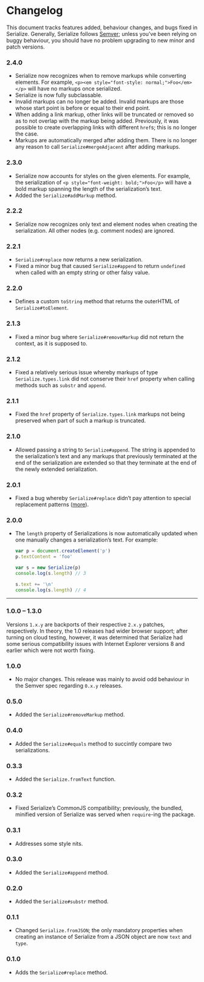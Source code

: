 # Changelog

This document tracks features added, behaviour changes, and bugs fixed in Serialize. Generally, Serialize follows [Semver](http://semver.org/); unless you’ve been relying on buggy behaviour, you should have no problem upgrading to new minor and patch versions.

### 2.4.0

- Serialize now recognizes when to remove markups while converting elements. For example, `<p><em style="font-style: normal;">Foo</em></p>` will have no markups once serialized.
- Serialize is now fully subclassable.
- Invalid markups can no longer be added. Invalid markups are those whose start point is before or equal to their end point.
- When adding a link markup, other links will be truncated or removed so as to not overlap with the markup being added. Previously, it was possible to create overlapping links with different `href`s; this is no longer the case.
- Markups are automatically merged after adding them. There is no longer any reason to call `Serialize#mergeAdjacent` after adding markups.

### 2.3.0

- Serialize now accounts for styles on the given elements. For example, the serialization of `<p style="font-weight: bold;">Foo</p>` will have a bold markup spanning the length of the serialization’s text.
- Added the `Serialize#addMarkup` method.

### 2.2.2

- Serialize now recognizes only text and element nodes when creating the serialization. All other nodes (e.g. comment nodes) are ignored.

### 2.2.1

- `Serialize#replace` now returns a new serialization.
- Fixed a minor bug that caused `Serialize#append` to return `undefined` when called with an empty string or other falsy value.

### 2.2.0

- Defines a custom `toString` method that returns the outerHTML of `Serialize#toElement`.

### 2.1.3

- Fixed a minor bug where `Serialize#removeMarkup` did not return the context, as it is supposed to.

### 2.1.2

- Fixed a relatively serious issue whereby markups of type `Serialize.types.link` did not conserve their `href` property when calling methods such as `substr` and `append`.

### 2.1.1

- Fixed the `href` property of `Serialize.types.link` markups not being preserved when part of such a markup is truncated.

### 2.1.0

- Allowed passing a string to `Serialize#append`. The string is appended to the serialization’s text and any markups that previously terminated at the end of the serialization are extended so that they terminate at the end of the newly extended serialization.

### 2.0.1

- Fixed a bug whereby `Serialize#replace` didn’t pay attention to special replacement patterns ([more](https://github.com/lucthev/serialize/issues/2)).

### 2.0.0

- The `length` property of Serializations is now automatically updated when one manually changes a serialization’s text. For example:
    ```js
    var p = document.createElement('p')
    p.textContent = 'foo'

    var s = new Serialize(p)
    console.log(s.length) // 3

    s.text += '\n'
    console.log(s.length) // 4
    ```

---

### 1.0.0 – 1.3.0

Versions `1.x.y` are backports of their respective `2.x.y` patches, respectively. In theory, the 1.0 releases had wider browser support; after turning on cloud testing, however, it was determined that Serialize had some serious compatibility issues with Internet Explorer versions 8 and earlier which were not worth fixing.

### 1.0.0

- No major changes. This release was mainly to avoid odd behaviour in the Semver spec regarding `0.x.y` releases.

### 0.5.0

- Added the `Serialize#removeMarkup` method.

### 0.4.0

- Added the `Serialize#equals` method to succintly compare two serializations.

### 0.3.3

- Added the `Serialize.fromText` function.

### 0.3.2

- Fixed Serialize’s CommonJS compatibility; previously, the bundled, minified version of Serialize was served when `require`-ing the package.

### 0.3.1

- Addresses some style nits.

### 0.3.0

- Added the `Serialize#append` method.

### 0.2.0

- Added the `Serialize#substr` method.

### 0.1.1

- Changed `Serialize.fromJSON`; the only mandatory properties when creating an instance of Serialize from a JSON object are now `text` and `type`.

### 0.1.0

- Adds the `Serialize#replace` method.
